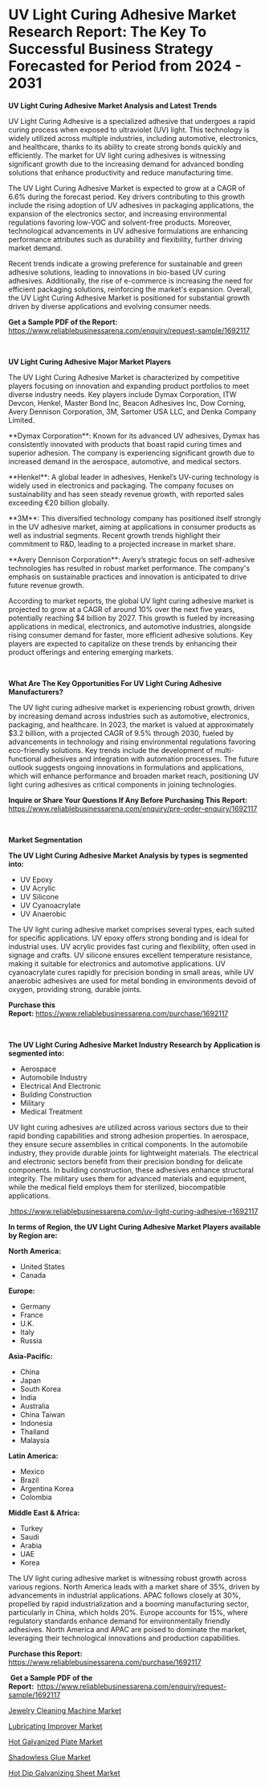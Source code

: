 <p><h1>UV Light Curing Adhesive Market Research Report: The Key To Successful Business Strategy Forecasted for Period from 2024 - 2031</h1></p><p><strong>UV Light Curing Adhesive Market Analysis and Latest Trends</strong></p>
<p><p>UV Light Curing Adhesive is a specialized adhesive that undergoes a rapid curing process when exposed to ultraviolet (UV) light. This technology is widely utilized across multiple industries, including automotive, electronics, and healthcare, thanks to its ability to create strong bonds quickly and efficiently. The market for UV light curing adhesives is witnessing significant growth due to the increasing demand for advanced bonding solutions that enhance productivity and reduce manufacturing time.</p><p>The UV Light Curing Adhesive Market is expected to grow at a CAGR of 6.6% during the forecast period. Key drivers contributing to this growth include the rising adoption of UV adhesives in packaging applications, the expansion of the electronics sector, and increasing environmental regulations favoring low-VOC and solvent-free products. Moreover, technological advancements in UV adhesive formulations are enhancing performance attributes such as durability and flexibility, further driving market demand.</p><p>Recent trends indicate a growing preference for sustainable and green adhesive solutions, leading to innovations in bio-based UV curing adhesives. Additionally, the rise of e-commerce is increasing the need for efficient packaging solutions, reinforcing the market's expansion. Overall, the UV Light Curing Adhesive Market is positioned for substantial growth driven by diverse applications and evolving consumer needs.</p></p>
<p><strong>Get a Sample PDF of the Report:&nbsp;</strong> <a href="https://www.reliablebusinessarena.com/enquiry/request-sample/1692117?utm_campaign=1294&utm_medium=2&utm_source=Github&utm_content=ia&utm_term=18102024&utm_id=uv-light-curing-adhesive">https://www.reliablebusinessarena.com/enquiry/request-sample/1692117</a></p>
<p>&nbsp;</p>
<p><strong>UV Light Curing Adhesive Major Market Players</strong></p>
<p><p>The UV Light Curing Adhesive Market is characterized by competitive players focusing on innovation and expanding product portfolios to meet diverse industry needs. Key players include Dymax Corporation, ITW Devcon, Henkel, Master Bond Inc, Beacon Adhesives Inc, Dow Corning, Avery Dennison Corporation, 3M, Sartomer USA LLC, and Denka Company Limited.</p><p>**Dymax Corporation**: Known for its advanced UV adhesives, Dymax has consistently innovated with products that boast rapid curing times and superior adhesion. The company is experiencing significant growth due to increased demand in the aerospace, automotive, and medical sectors. </p><p>**Henkel**: A global leader in adhesives, Henkel’s UV-curing technology is widely used in electronics and packaging. The company focuses on sustainability and has seen steady revenue growth, with reported sales exceeding €20 billion globally. </p><p>**3M**: This diversified technology company has positioned itself strongly in the UV adhesive market, aiming at applications in consumer products as well as industrial segments. Recent growth trends highlight their commitment to R&D, leading to a projected increase in market share.</p><p>**Avery Dennison Corporation**: Avery’s strategic focus on self-adhesive technologies has resulted in robust market performance. The company's emphasis on sustainable practices and innovation is anticipated to drive future revenue growth.</p><p>According to market reports, the global UV light curing adhesive market is projected to grow at a CAGR of around 10% over the next five years, potentially reaching $4 billion by 2027. This growth is fueled by increasing applications in medical, electronics, and automotive industries, alongside rising consumer demand for faster, more efficient adhesive solutions. Key players are expected to capitalize on these trends by enhancing their product offerings and entering emerging markets.</p></p>
<p>&nbsp;</p>
<p><strong>What Are The Key Opportunities For UV Light Curing Adhesive Manufacturers?</strong></p>
<p><p>The UV light curing adhesive market is experiencing robust growth, driven by increasing demand across industries such as automotive, electronics, packaging, and healthcare. In 2023, the market is valued at approximately $3.2 billion, with a projected CAGR of 9.5% through 2030, fueled by advancements in technology and rising environmental regulations favoring eco-friendly solutions. Key trends include the development of multi-functional adhesives and integration with automation processes. The future outlook suggests ongoing innovations in formulations and applications, which will enhance performance and broaden market reach, positioning UV light curing adhesives as critical components in joining technologies.</p></p>
<p><strong>Inquire or Share Your Questions If Any Before Purchasing This Report:</strong> <a href="https://www.reliablebusinessarena.com/enquiry/pre-order-enquiry/1692117?utm_campaign=1294&utm_medium=2&utm_source=Github&utm_content=ia&utm_term=18102024&utm_id=uv-light-curing-adhesive">https://www.reliablebusinessarena.com/enquiry/pre-order-enquiry/1692117</a></p>
<p>&nbsp;</p>
<p><strong>Market Segmentation</strong></p>
<p><strong>The UV Light Curing Adhesive Market Analysis by types is segmented into:</strong></p>
<p><ul><li>UV Epoxy</li><li>UV Acrylic</li><li>UV Silicone</li><li>UV Cyanoacrylate</li><li>UV Anaerobic</li></ul></p>
<p><p>The UV light curing adhesive market comprises several types, each suited for specific applications. UV epoxy offers strong bonding and is ideal for industrial uses. UV acrylic provides fast curing and flexibility, often used in signage and crafts. UV silicone ensures excellent temperature resistance, making it suitable for electronics and automotive applications. UV cyanoacrylate cures rapidly for precision bonding in small areas, while UV anaerobic adhesives are used for metal bonding in environments devoid of oxygen, providing strong, durable joints.</p></p>
<p><strong>Purchase this Report:&nbsp;</strong><a href="https://www.reliablebusinessarena.com/purchase/1692117?utm_campaign=1294&utm_medium=2&utm_source=Github&utm_content=ia&utm_term=18102024&utm_id=uv-light-curing-adhesive">https://www.reliablebusinessarena.com/purchase/1692117</a></p>
<p>&nbsp;</p>
<p><strong>The UV Light Curing Adhesive Market Industry Research by Application is segmented into:</strong></p>
<p><ul><li>Aerospace</li><li>Automobile Industry</li><li>Electrical And Electronic</li><li>Building Construction</li><li>Military</li><li>Medical Treatment</li></ul></p>
<p><p>UV light curing adhesives are utilized across various sectors due to their rapid bonding capabilities and strong adhesion properties. In aerospace, they ensure secure assemblies in critical components. In the automobile industry, they provide durable joints for lightweight materials. The electrical and electronic sectors benefit from their precision bonding for delicate components. In building construction, these adhesives enhance structural integrity. The military uses them for advanced materials and equipment, while the medical field employs them for sterilized, biocompatible applications.</p></p>
<p><a href="https://www.reliablebusinessarena.com/uv-light-curing-adhesive-r1692117?utm_campaign=1294&utm_medium=2&utm_source=Github&utm_content=ia&utm_term=18102024&utm_id=uv-light-curing-adhesive">&nbsp;https://www.reliablebusinessarena.com/uv-light-curing-adhesive-r1692117</a></p>
<p><strong>In terms of Region, the UV Light Curing Adhesive Market Players available by Region are:</strong></p>
<p>
    <p> <strong> North America: </strong>
        <ul>
            <li>United States</li>
            <li>Canada</li>
        </ul>
        </p> 
    <p> <strong> Europe: </strong>
        <ul>
            <li>Germany</li>
            <li>France</li>
            <li>U.K.</li>
            <li>Italy</li>
            <li>Russia</li>
        </ul>
        </p> 
    <p> <strong> Asia-Pacific: </strong>
        <ul>
            <li>China</li>
            <li>Japan</li>
            <li>South Korea</li>
            <li>India</li>
            <li>Australia</li>
            <li>China Taiwan</li>
            <li>Indonesia</li>
            <li>Thailand</li>
            <li>Malaysia</li>
        </ul>
        </p> 
    <p> <strong> Latin America: </strong>
        <ul>
            <li>Mexico</li>
            <li>Brazil</li>
            <li>Argentina Korea</li>
            <li>Colombia</li>
        </ul>
        </p> 
    <p> <strong> Middle East & Africa: </strong>
        <ul>
            <li>Turkey</li>
            <li>Saudi</li>
            <li>Arabia</li>
            <li>UAE</li>
            <li>Korea</li>
        </ul>
    </p>
    </p>
<p><p>The UV light curing adhesive market is witnessing robust growth across various regions. North America leads with a market share of 35%, driven by advancements in industrial applications. APAC follows closely at 30%, propelled by rapid industrialization and a booming manufacturing sector, particularly in China, which holds 20%. Europe accounts for 15%, where regulatory standards enhance demand for environmentally friendly adhesives. North America and APAC are poised to dominate the market, leveraging their technological innovations and production capabilities.</p></p>
<p><strong>Purchase this Report: </strong><a href="https://www.reliablebusinessarena.com/purchase/1692117?utm_campaign=1294&utm_medium=2&utm_source=Github&utm_content=ia&utm_term=18102024&utm_id=uv-light-curing-adhesive">https://www.reliablebusinessarena.com/purchase/1692117</a></p>
<p>&nbsp;<strong>Get a Sample PDF of the Report:&nbsp;&nbsp;</strong><a href="https://www.reliablebusinessarena.com/enquiry/request-sample/1692117?utm_campaign=1294&utm_medium=2&utm_source=Github&utm_content=ia&utm_term=18102024&utm_id=uv-light-curing-adhesive">https://www.reliablebusinessarena.com/enquiry/request-sample/1692117</a></p>
<p><strong></strong></p>
<p><p><a href="https://issuu.com/reportprime-2/docs/jewelry-cleaning-machine-market-siz_48814708c75875?utm_campaign=1294&utm_medium=2&utm_source=Github&utm_content=ia&utm_term=18102024&utm_id=uv-light-curing-adhesive">Jewelry Cleaning Machine Market</a></p><p><a href="https://www.linkedin.com/pulse/lubricating-improver-market-segmentation-applications-xxauc?utm_campaign=1294&utm_medium=2&utm_source=Github&utm_content=ia&utm_term=18102024&utm_id=uv-light-curing-adhesive">Lubricating Improver Market</a></p><p><a href="https://www.linkedin.com/pulse/hot-galvanized-plate-market-essentials-key-players-demand-mbgbc?utm_campaign=1294&utm_medium=2&utm_source=Github&utm_content=ia&utm_term=18102024&utm_id=uv-light-curing-adhesive">Hot Galvanized Plate Market</a></p><p><a href="https://github.com/marloy8/Market-Research-Report-List-6/blob/main/shadowless-glue-market.md?utm_campaign=1294&utm_medium=2&utm_source=Github&utm_content=ia&utm_term=18102024&utm_id=uv-light-curing-adhesive">Shadowless Glue Market</a></p><p><a href="https://www.linkedin.com/pulse/hot-dip-galvanizing-sheet-mosaic-piecing-together-global-gpesc?utm_campaign=1294&utm_medium=2&utm_source=Github&utm_content=ia&utm_term=18102024&utm_id=uv-light-curing-adhesive">Hot Dip Galvanizing Sheet Market</a></p></p>